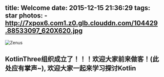 title: Welcome
date: 2015-12-15 21:36:29
tags: star
photos:
    - http://7xpox6.com1.z0.glb.clouddn.com/104429.88533097_620X620.jpg
---

![Zenus](http://7xpox6.com1.z0.glb.clouddn.com/104429.88533097_620X620.jpg)

<!--more-->

## **KotlinThree组织成立了**！！！欢迎大家前来做客！(此处应有掌声~), 欢迎大家一起来学习探讨Kotlin

